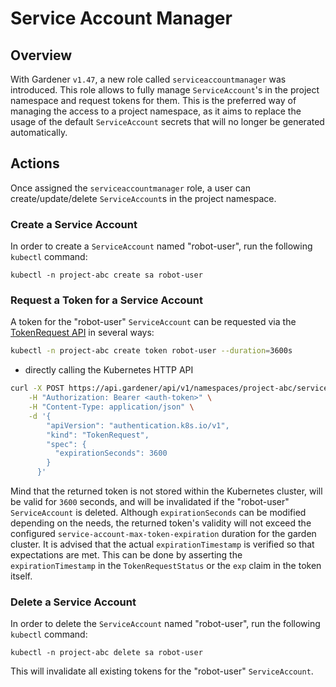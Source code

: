# Service Account Manager

## Overview
With Gardener `v1.47`, a new role called `serviceaccountmanager` was introduced. This role allows to fully manage `ServiceAccount`'s in the project namespace and request tokens for them. This is the preferred way of managing the access to a project namespace, as it aims to replace the usage of the default `ServiceAccount` secrets that will no longer be generated automatically.

## Actions

Once assigned the `serviceaccountmanager` role, a user can create/update/delete `ServiceAccount`s in the project namespace.

### Create a Service Account
 In order to create a `ServiceAccount` named "robot-user", run the following `kubectl` command:

```code
kubectl -n project-abc create sa robot-user
```

### Request a Token for a Service Account
A token for the "robot-user" `ServiceAccount` can be requested via the [TokenRequest API](https://kubernetes.io/docs/reference/kubernetes-api/authentication-resources/token-request-v1/) in several ways:

```bash
kubectl -n project-abc create token robot-user --duration=3600s
```

- directly calling the Kubernetes HTTP API
```bash
curl -X POST https://api.gardener/api/v1/namespaces/project-abc/serviceaccounts/robot-user/token \
    -H "Authorization: Bearer <auth-token>" \
    -H "Content-Type: application/json" \
    -d '{
        "apiVersion": "authentication.k8s.io/v1",
        "kind": "TokenRequest",
        "spec": {
          "expirationSeconds": 3600
        }
      }'
```

Mind that the returned token is not stored within the Kubernetes cluster, will be valid for `3600` seconds, and will be invalidated if the "robot-user" `ServiceAccount` is deleted. Although `expirationSeconds` can be modified depending on the needs, the returned token's validity will not exceed the configured `service-account-max-token-expiration` duration for the garden cluster. It is advised that the actual `expirationTimestamp` is verified so that expectations are met. This can be done by asserting the `expirationTimestamp` in the `TokenRequestStatus` or the `exp` claim in the token itself.

### Delete a Service Account
In order to delete the `ServiceAccount` named "robot-user", run the following `kubectl` command:

```code
kubectl -n project-abc delete sa robot-user
```

This will invalidate all existing tokens for the "robot-user" `ServiceAccount`.